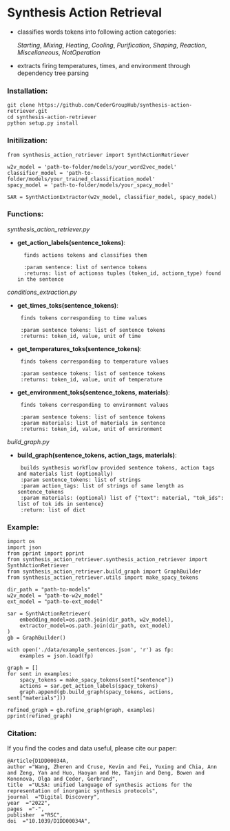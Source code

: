 # Synthesis Action Retrieval

 * classifies words tokens into following action categories:

    *Starting*, *Mixing*, *Heating*, *Cooling*, *Purification*, *Shaping*, *Reaction*, *Miscellaneous*, *NotOperation*

 * extracts firing temperatures, times, and environment through dependency tree parsing
 
### Installation:
```
git clone https://github.com/CederGroupHub/synthesis-action-retriever.git
cd synthesis-action-retriever
python setup.py install
```

### Initilization:
```
from synthesis_action_retriever import SynthActionRetriever

w2v_model = 'path-to-folder/models/your_word2vec_model'
classifier_model = 'path-to-folder/models/your_trained_classification_model'
spacy_model = 'path-to-folder/models/your_spacy_model'

SAR = SynthActionExtractor(w2v_model, classifier_model, spacy_model)
```

### Functions:

_synthesis_action_retriever.py_

 * **get_action_labels(sentence_tokens)**:

         finds actions tokens and classifies them

         :param sentence: list of sentence tokens
         :returns: list of actionss tuples (token_id, actionn_type) found in the sentence

_conditions_extraction.py_

 * **get_times_toks(sentence_tokens)**:
 
        finds tokens corresponding to time values
        
        :param sentence tokens: list of sentence tokens
        :returns: token_id, value, unit of time
       
 * **get_temperatures_toks(sentence_tokens)**:
 
        finds tokens corresponding to temperature values
        
        :param sentence tokens: list of sentence tokens
        :returns: token_id, value, unit of temperature
        
 * **get_environment_toks(sentence_tokens, materials)**:
 
        finds tokens corresponding to environment values
        
        :param sentence tokens: list of sentence tokens
        :param materials: list of materials in sentence
        :returns: token_id, value, unit of environment 
        
_build_graph.py_

 * **build_graph(sentence_tokens, action_tags, materials)**:
 
        builds synthesis workflow provided sentence tokens, action tags and materials list (optionally)
        :param sentence_tokens: list of strings
        :param action_tags: list of strings of same length as sentence_tokens
        :param materials: (optional) list of {"text": material, "tok_ids": list of tok ids in sentence}
        :return: list of dict        

### Example:
```
import os
import json
from pprint import pprint
from synthesis_action_retriever.synthesis_action_retriever import SynthActionRetriever
from synthesis_action_retriever.build_graph import GraphBuilder
from synthesis_action_retriever.utils import make_spacy_tokens

dir_path = "path-to-models"
w2v_model = "path-to-w2v_model"
ext_model = "path-to-ext_model"

sar = SynthActionRetriever(
    embedding_model=os.path.join(dir_path, w2v_model),
    extractor_model=os.path.join(dir_path, ext_model)
)
gb = GraphBuilder()

with open('./data/example_sentences.json', 'r') as fp:
    examples = json.load(fp)

graph = []
for sent in examples:
    spacy_tokens = make_spacy_tokens(sent["sentence"])
    actions = sar.get_action_labels(spacy_tokens)
    graph.append(gb.build_graph(spacy_tokens, actions, sent["materials"]))

refined_graph = gb.refine_graph(graph, examples)
pprint(refined_graph)
```

### Citation:

If you find the codes and data useful, please cite our paper:

```
@Article{D1DD00034A,
author ="Wang, Zheren and Cruse, Kevin and Fei, Yuxing and Chia, Ann and Zeng, Yan and Huo, Haoyan and He, Tanjin and Deng, Bowen and Kononova, Olga and Ceder, Gerbrand",
title  ="ULSA: unified language of synthesis actions for the representation of inorganic synthesis protocols",
journal  ="Digital Discovery",
year  ="2022",
pages  ="-",
publisher  ="RSC",
doi  ="10.1039/D1DD00034A",
```
